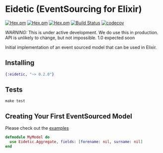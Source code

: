 # Eidetic (EventSourcing for Elixir)

[![Hex.pm](https://img.shields.io/hexpm/v/eidetic.svg)](https://hex.pm/packages/eidetic)
[![Hex.pm](https://img.shields.io/hexpm/l/eidetic.svg)](https://hex.pm/packages/eidetic)
[![Hex.pm](https://img.shields.io/hexpm/dw/eidetic.svg)](https://hex.pm/packages/eidetic)
[![Build Status](https://travis-ci.org/GT8Online/eidetic-elixir.svg?branch=master)](https://travis-ci.org/GT8Online/eidetic-elixir)
[![codecov](https://codecov.io/gh/GT8Online/eidetic-elixir/branch/master/graph/badge.svg)](https://codecov.io/gh/GT8Online/eidetic-elixir)

*WARNING:* This is under active development. We do use this in production. API is unlikely to change, but not impossible. 1.0 expected soon

Initial implementation of an event sourced model that can be used in Elixir.

## Installing

```elixir
{:eidetic, "~> 0.2.0"}
```

## Tests

```shell
make test
```

## Creating Your First EventSourced Model

Please check out the [examples](/examples)

```elixir
defmodule MyModel do
  use Eidetic.Aggregate, fields: [forename: nil, surname: nil]
end
```

